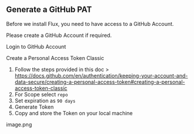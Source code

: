 ## Generate a GitHub PAT

Before we install Flux, you need to have access to a GitHub Account. 

Please create a GitHub Account if required. 

Login to GitHub Account

Create a Personal Access Token Classic
1. Follow the steps provided in this doc > https://docs.github.com/en/authentication/keeping-your-account-and-data-secure/creating-a-personal-access-token#creating-a-personal-access-token-classic
2. For Scope select `repo`
3. Set expiration as `90 days`
4. Generate Token
5. Copy and store the Token on your local machine

image.png